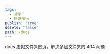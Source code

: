 ```yaml
---  
tags:  
  - 哲学  
  - 辩证唯物  
publish: "true"  
delete: "false"  
path: /docs  
---  
```

  
  
docs 虚拟文件夹首页，解决多层文件夹的 404 问题